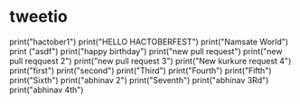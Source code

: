 # tweetio
print("hactober1")
print("HELLO HACTOBERFEST")
print("Namsate World")
print ("asdf")
print("happy birthday")
print("new pull request")
print("new pull reqquest 2")
print("new pull request 3")
print("New kurkure request 4")
print("first")
print("second")
print("Third")
print("Fourth")
print("Fifth")
print("Sixth")
print("abhinav 2")
print("Seventh")
print("abhinav 3Rd")
print("abhinav 4th")
